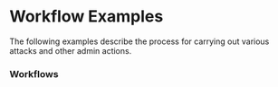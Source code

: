 # Workflow Examples
The following examples describe the process for carrying out various attacks and other admin actions.

### Workflows
